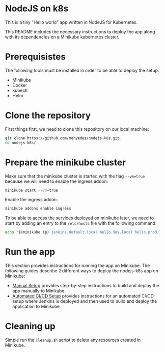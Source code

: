 # NodeJS on k8s

This is a tiny "Hello world" app written in NodeJS for Kubernetes. 

This README includes the necessary instructions to deploy the app along with its dependencies on a Minikube kubernetes cluster.

# Prerequisistes
The following tools must be installed in order to be able to deploy the setup:
- Minikube
- Docker
- kubectl
- Helm

# Clone the repository
First things first, we need to clone this repository on our local machine:
```bash
git clone https://github.com/mehyedes/nodejs-k8s.git
cd nodejs-k8s/
```

# Prepare the minikube cluster
Make sure that the minikube cluster is started with the flag `--vm=true` because we will need to enable the ingress addon:
```bash
minikube start --vm=true
```
Enable the ingress addon:
```bash
minikube addons enable ingress
```
To be able to access the services deployed on minikube later, we need to start by adding an entry to the `/etc/hosts` file with the following command:
```bash
echo "$(minikube ip) jenkins.default.local hello.dev.local hello.prod.local" | sudo tee -a /etc/hosts
```

# Run the app
This section provides instructions for running the app on Minikube. The following guides describe 2 different ways to deploy the nodejs-k8s app on Minikube:

- [Manual Setup](docs/manual-setup.md) provides step-by-step instructions to build and deploy the app manually to Minikube.
- [Automated CI/CD Setup](docs/automated-setup.md) provides instructions for an automated CI/CD setup where Jenkins is deployed and then used to build and deploy the application to Minikube.

# Cleaning up
Simple run the `cleanup.sh` script to delete any resources created in Minikube.
